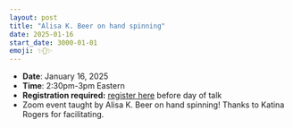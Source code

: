 ```yaml
---
layout: post
title: "Alisa K. Beer on hand spinning"
date: 2025-01-16
start_date: 3000-01-01
emoji: ✨🧶✨
---
```


* **Date**: January 16, 2025
* **Time**: 2:30pm-3pm Eastern
* **Registration required:** [register here](https://virginia.zoom.us/meeting/register/tJAlc-2uqD0pH9Pm1dTYed6a75bOuAR2zJQW) before day of talk
* Zoom event taught by Alisa K. Beer on hand spinning! Thanks to Katina Rogers for facilitating.
